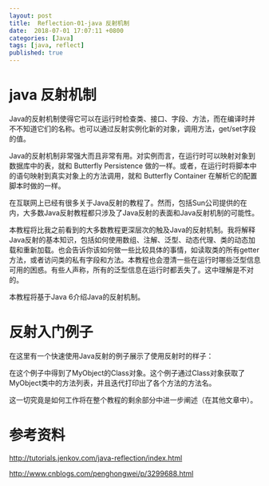 ```yaml
---
layout: post
title:  Reflection-01-java 反射机制
date:  2018-07-01 17:07:11 +0800
categories: [Java]
tags: [java, reflect]
published: true
---
```


# java 反射机制

Java的反射机制使得它可以在运行时检查类、接口、字段、方法，而在编译时并不不知道它们的名称。也可以通过反射实例化新的对象，调用方法，get/set字段的值。

Java的反射机制非常强大而且非常有用。对实例而言，在运行时可以映射对象到数据库中的表，就和 Butterfly Persistence 做的一样。或者，在运行时将脚本中的语句映射到真实对象上的方法调用，就和 Butterfly Container 在解析它的配置脚本时做的一样。

在互联网上已经有很多关于Java反射的教程了。然而，包括Sun公司提供的在内，大多数Java反射教程都只涉及了Java反射的表面和Java反射机制的可能性。

本教程将比我之前看到的大多数教程更深层次的触及Java的反射机制。我将解释Java反射的基本知识，包括如何使用数组、注解、泛型、动态代理、类的动态加载和重新加载。也会告诉你该如何做一些比较具体的事情，如读取类的所有getter方法，或者访问类的私有字段和方法。本教程也会澄清一些在运行时哪些泛型信息可用的困惑。有些人声称，所有的泛型信息在运行时都丢失了。这中理解是不对的。

本教程将基于Java 6介绍Java的反射机制。

# 反射入门例子

在这里有一个快速使用Java反射的例子展示了使用反射时的样子：

在这个例子中得到了MyObject的Class对象。这个例子通过Class对象获取了MyObject类中的方法列表，并且迭代打印出了各个方法的方法名。

这一切究竟是如何工作将在整个教程的剩余部分中进一步阐述（在其他文章中）。

# 参考资料

http://tutorials.jenkov.com/java-reflection/index.html

http://www.cnblogs.com/penghongwei/p/3299688.html

